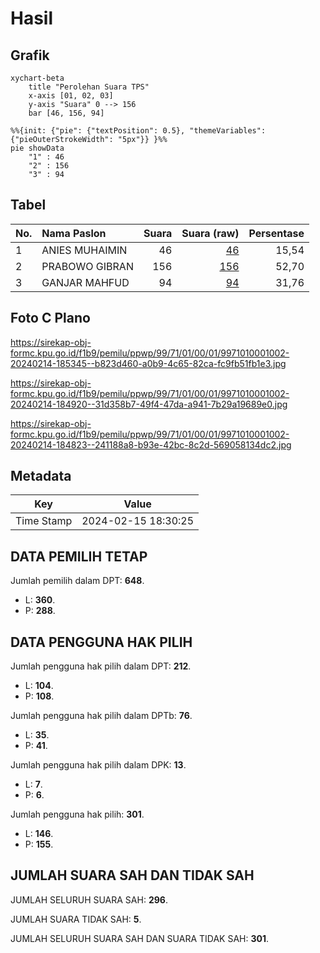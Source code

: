 # Hasil

## Grafik

```mermaid
xychart-beta
    title "Perolehan Suara TPS"
    x-axis [01, 02, 03]
    y-axis "Suara" 0 --> 156
    bar [46, 156, 94]
```

```mermaid
%%{init: {"pie": {"textPosition": 0.5}, "themeVariables": {"pieOuterStrokeWidth": "5px"}} }%%
pie showData
    "1" : 46
    "2" : 156
    "3" : 94
```

## Tabel

| No. | Nama Paslon    | Suara | Suara (raw) | Persentase |
|:--- |:-------------- | -----:| -----------:| ----------:|
| 1   | ANIES MUHAIMIN | 46    | [46][p-1]   | 15,54      |
| 2   | PRABOWO GIBRAN | 156   | [156][p-2]  | 52,70      |
| 3   | GANJAR MAHFUD  | 94    | [94][p-3]   | 31,76      |


[p-1]: https://github.com/gigit-pemilu/pemilu-2024-99-luar-negeri/blob/main/pilpres/hitung-suara/sub/99-luar-negeri/sub/71-manila-filipina/sub/01-manila-filipina/sub/0001-manila-filipina/sub/002-tps-001/sub/paslon-1.txt
[p-2]: https://github.com/gigit-pemilu/pemilu-2024-99-luar-negeri/blob/main/pilpres/hitung-suara/sub/99-luar-negeri/sub/71-manila-filipina/sub/01-manila-filipina/sub/0001-manila-filipina/sub/002-tps-001/sub/paslon-2.txt
[p-3]: https://github.com/gigit-pemilu/pemilu-2024-99-luar-negeri/blob/main/pilpres/hitung-suara/sub/99-luar-negeri/sub/71-manila-filipina/sub/01-manila-filipina/sub/0001-manila-filipina/sub/002-tps-001/sub/paslon-3.txt

## Foto C Plano

https://sirekap-obj-formc.kpu.go.id/f1b9/pemilu/ppwp/99/71/01/00/01/9971010001002-20240214-185345--b823d460-a0b9-4c65-82ca-fc9fb51fb1e3.jpg

https://sirekap-obj-formc.kpu.go.id/f1b9/pemilu/ppwp/99/71/01/00/01/9971010001002-20240214-184920--31d358b7-49f4-47da-a941-7b29a19689e0.jpg

https://sirekap-obj-formc.kpu.go.id/f1b9/pemilu/ppwp/99/71/01/00/01/9971010001002-20240214-184823--241188a8-b93e-42bc-8c2d-569058134dc2.jpg


## Metadata

| Key        | Value               |
| ---------- | ------------------- |
| Time Stamp | 2024-02-15 18:30:25 |


## DATA PEMILIH TETAP

Jumlah pemilih dalam DPT: **648**.
 * L: **360**.
 * P: **288**.

## DATA PENGGUNA HAK PILIH

Jumlah pengguna hak pilih dalam DPT: **212**.
 * L: **104**.
 * P: **108**.

Jumlah pengguna hak pilih dalam DPTb: **76**.
 * L: **35**.
 * P: **41**.

Jumlah pengguna hak pilih dalam DPK: **13**.
 * L: **7**.
 * P: **6**.

Jumlah pengguna hak pilih: **301**.
 * L: **146**.
 * P: **155**.

## JUMLAH SUARA SAH DAN TIDAK SAH

JUMLAH SELURUH SUARA SAH: **296**.

JUMLAH SUARA TIDAK SAH: **5**.

JUMLAH SELURUH SUARA SAH DAN SUARA TIDAK SAH: **301**.



